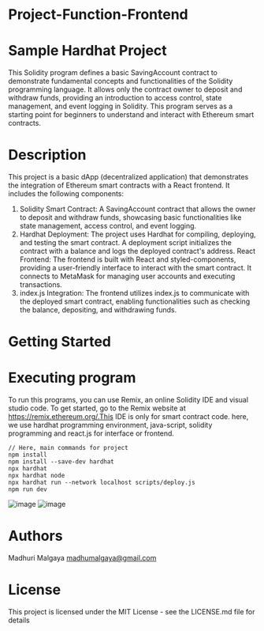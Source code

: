 # Project-Function-Frontend
# Sample Hardhat Project
This Solidity program defines a basic SavingAccount contract to demonstrate fundamental concepts and functionalities of the Solidity programming language. It allows only the contract owner to deposit and withdraw funds, providing an introduction to access control, state management, and event logging in Solidity. This program serves as a starting point for beginners to understand and interact with Ethereum smart contracts.

# Description
This project is a basic dApp (decentralized application) that demonstrates the integration of Ethereum smart contracts with a React frontend. It includes the following components:

1. Solidity Smart Contract: A SavingAccount contract that allows the owner to deposit and withdraw funds, showcasing basic functionalities like state management, access control, and event logging.
2. Hardhat Deployment: The project uses Hardhat for compiling, deploying, and testing the smart contract. A deployment script initializes the contract with a balance and logs the deployed contract's address.
React Frontend: The frontend is built with React and styled-components, providing a user-friendly interface to interact with the smart contract. It connects to MetaMask for managing user accounts and executing transactions.
3. index.js Integration: The frontend utilizes index.js to communicate with the deployed smart contract, enabling functionalities such as checking the balance, depositing, and withdrawing funds.

# Getting Started
# Executing program
To run this programs, you can use Remix, an online Solidity IDE and visual studio code. To get started, go to the Remix website at https://remix.ethereum.org/.This IDE is only for smart contract code.
here, we use hardhat programming environment, java-script, solidity programming and react.js for interface or frontend.
```
// Here, main commands for project 
npm install
npm install --save-dev hardhat
npx hardhat
npx hardhat node
npx hardhat run --network localhost scripts/deploy.js
npm run dev
```

![image](https://github.com/MadhuriMalgaya/Project-Function-Frontend/assets/129099016/5d009fa0-77a5-4be8-a671-ecf62eb5dceb)
![image](https://github.com/MadhuriMalgaya/Project-Function-Frontend/assets/129099016/0820242b-f903-4703-9dcd-c8d31fa1883a)

# Authors
Madhuri Malgaya
madhumalgaya@gmail.com

# License
This project is licensed under the MIT License - see the LICENSE.md file for details
